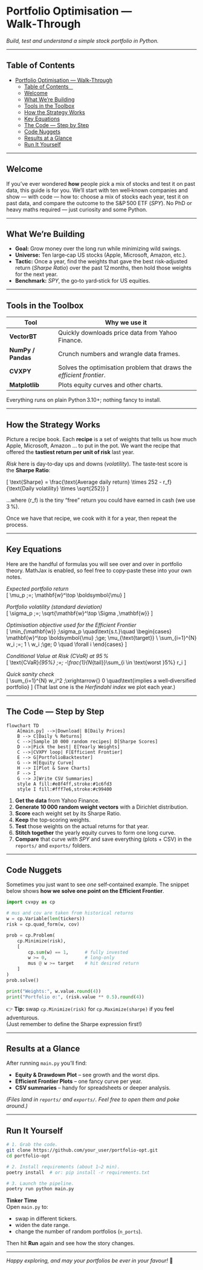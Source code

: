 # Portfolio Optimisation — Walk‑Through  
*Build, test and understand a simple stock portfolio in Python.*

---

## Table of Contents    

- [Portfolio Optimisation — Walk‑Through](#portfolio-optimisation--walkthrough)
  - [Table of Contents    ](#table-of-contents--)
  - [Welcome](#welcome)
  - [What We’re Building](#what-were-building)
  - [Tools in the Toolbox](#tools-in-the-toolbox)
  - [How the Strategy Works](#how-the-strategy-works)
  - [Key Equations](#key-equations)
  - [The Code — Step by Step](#the-code--step-by-step)
  - [Code Nuggets](#code-nuggets)
  - [Results at a Glance](#results-at-a-glance)
  - [Run It Yourself](#run-it-yourself)

---

## Welcome  

If you’ve ever wondered **how** people pick a mix of stocks and test it on past data, this guide is for you. We’ll start with ten well‑known companies and show — with code — how to: choose a mix of stocks each year, test it on past data, and compare the outcome to the S&P 500 ETF (*SPY*). No PhD or heavy maths required — just curiosity and some Python.

---

## What We’re Building  

* **Goal:** Grow money over the long run while minimizing wild swings.  
* **Universe:** Ten large‑cap US stocks (Apple, Microsoft, Amazon, etc.).  
* **Tactic:** Once a year, find the weights that gave the best risk‑adjusted return (*Sharpe Ratio*) over the past 12 months, then hold those weights for the next year.  
* **Benchmark:** *SPY*, the go‑to yard‑stick for US equities.

---

## Tools in the Toolbox  

| Tool | Why we use it |
|------|---------------|
| **VectorBT** | Quickly downloads price data from Yahoo Finance. |
| **NumPy / Pandas** | Crunch numbers and wrangle data frames. |
| **CVXPY** | Solves the optimisation problem that draws the *efficient frontier*. |
| **Matplotlib** | Plots equity curves and other charts. |

Everything runs on plain Python 3.10+; nothing fancy to install.

---

## How the Strategy Works  

Picture a recipe book. Each **recipe** is a set of weights that tells us how much Apple, Microsoft, Amazon … to put in the pot. We want the recipe that offered the **tastiest return per unit of risk** last year.

*Risk* here is day‑to‑day ups and downs (*volatility*). The taste‑test score is the **Sharpe Ratio**:

\[
\text{Sharpe} = \frac{\text{Average daily return} \times 252 - r_f}{\text{Daily volatility} \times \sqrt{252}}
\]

…where \(r_f\) is the tiny “free” return you could have earned in cash (we use 3 %).

Once we have that recipe, we cook with it for a year, then repeat the process.

---

## Key Equations  

Here are the handful of formulas you will see over and over in portfolio theory. MathJax is enabled, so feel free to copy‑paste these into your own notes.  

*Expected portfolio return*  
\[
  \mu_p \;=\; \mathbf{w}^\top \boldsymbol{\mu}
\]

*Portfolio volatility (standard deviation)*  
\[
  \sigma_p \;=\; \sqrt{\mathbf{w}^\top \Sigma \,\mathbf{w}}
\]

*Optimisation objective used for the Efficient Frontier*  
\[
  \min_{\mathbf{w}} \;\sigma_p
  \quad\text{s.t.}\quad
  \begin{cases}
    \mathbf{w}^\top \boldsymbol{\mu} \;\ge\; \mu_{\text{target}} \\
    \sum_{i=1}^{N} w_i \;=\; 1 \\
    w_i \;\ge\; 0 \quad \forall i
  \end{cases}
\]

*Conditional Value at Risk (CVaR) at 95 %*  
\[
  \text{CVaR}_{95\%} \;=\; -\frac{1}{N_{tail}}\sum_{i \in \text{worst }5\%} r_i
\]

*Quick sanity check*  
\[
  \sum_{i=1}^{N} w_i^2 \;\xrightarrow{} 0
  \quad\text{implies a well‑diversified portfolio}
\]
(That last one is the *Herfindahl index* we plot each year.)

---

## The Code — Step by Step  

```mermaid
flowchart TD
    A[main.py] -->|Download| B[Daily Prices]
    B --> C[Daily % Returns]
    C -->|Sample 10 000 random recipes| D[Sharpe Scores]
    D -->|Pick the best| E[Yearly Weights]
    C -->|CVXPY loop| F[Efficient Frontier]
    E --> G[PortfolioBacktester]
    G --> H[Equity Curve]
    H --> I[Plot & Save Charts]
    F --> I
    G --> J[Write CSV Summaries]
    style A fill:#e8f4ff,stroke:#1c6fd3
    style I fill:#fff7e6,stroke:#c99400
```

1. **Get the data** from Yahoo Finance.  
2. **Generate 10 000 random weight vectors** with a Dirichlet distribution.  
3. **Score** each weight set by its Sharpe Ratio.  
4. **Keep** the top‑scoring weights.  
5. **Test** those weights on the actual returns for that year.  
6. **Stitch together** the yearly equity curves to form one long curve.  
7. **Compare** that curve with *SPY* and save everything (plots + CSV) in the `reports/` and `exports/` folders.

---

## Code Nuggets  

Sometimes you just want to see *one* self‑contained example. The snippet below shows **how we solve one point on the Efficient Frontier**.  

```python
import cvxpy as cp

# mus and cov are taken from historical returns
w = cp.Variable(len(tickers))
risk = cp.quad_form(w, cov)

prob = cp.Problem(
    cp.Minimize(risk),
    [
        cp.sum(w) == 1,      # fully invested
        w >= 0,              # long‑only
        mus @ w >= target    # hit desired return
    ]
)
prob.solve()

print("Weights:", w.value.round(4))
print("Portfolio σ:", (risk.value ** 0.5).round(4))
```

👉 **Tip:** swap `cp.Minimize(risk)` for `cp.Maximize(sharpe)` if you feel adventurous.  
(Just remember to define the Sharpe expression first!)

---

## Results at a Glance  

After running `main.py` you’ll find:

* **Equity & Drawdown Plot** – see growth and the worst dips.  
* **Efficient Frontier Plots** – one fancy curve per year.  
* **CSV summaries** – handy for spreadsheets or deeper analysis.

*(Files land in `reports/` and `exports/`. Feel free to open them and poke around.)*

---

## Run It Yourself  

```bash
# 1. Grab the code.
git clone https://github.com/your_user/portfolio-opt.git
cd portfolio-opt

# 2. Install requirements (about 1–2 min).
poetry install  # or: pip install -r requirements.txt

# 3. Launch the pipeline.
poetry run python main.py
```

**Tinker Time**  
Open `main.py` to:

* swap in different tickers.  
* widen the date range.  
* change the number of random portfolios (`n_ports`).

Then hit **Run** again and see how the story changes.

---

*Happy exploring, and may your portfolios be ever in your favour!* 🎉
